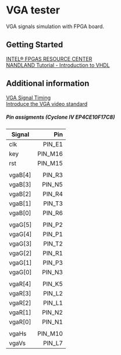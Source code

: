 # VGA tester

VGA signals simulation with FPGA board.

## Getting Started

[INTEL&reg; FPGAS RESOURCE CENTER](https://www.intel.com/content/www/us/en/products/programmable/fpga/new-to-fpgas/resource-center/getting-started.html)  
[NANDLAND Tutorial - Introduction to VHDL](https://www.nandland.com/vhdl/tutorials/tutorial-introduction-to-vhdl-for-beginners.html)  

## Additional information

[VGA Signal Timing](http://tinyvga.com/vga-timing)  
[Introduce the VGA video standard](http://www.eng.ucy.ac.cy/theocharides/Courses/ECE664/VGA.pdf)

##### Pin assigments (Cyclone IV EP4CE10F17C8)

| Signal   |      Pin      |
|----------|--------------:|
| clk | PIN_E1 |  
| key | PIN_M16 |  
| rst | PIN_M15 |
| | |
| vgaB[4] | PIN_R3 |  
| vgaB[3] | PIN_N5 |  
| vgaB[2] | PIN_R4 |  
| vgaB[1] | PIN_T3 |  
| vgaB[0] | PIN_R6 |  
| | |
| vgaG[5] | PIN_P2 |  
| vgaG[4] | PIN_P1 |  
| vgaG[3] | PIN_T2 |  
| vgaG[2] | PIN_R1 |  
| vgaG[1] | PIN_P3 |  
| vgaG[0] | PIN_N3 |  
|         |        |
| vgaR[4] | PIN_K5 |  
| vgaR[3] | PIN_L2 |  
| vgaR[2] | PIN_L1 |  
| vgaR[1] | PIN_N2 |  
| vgaR[0] | PIN_N1 |  
| | |
| vgaHs | PIN_M10 |  
| vgaVs | PIN_L7 |  

